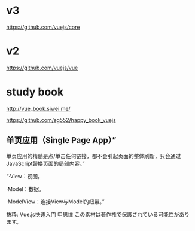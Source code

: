 
# v3
https://github.com/vuejs/core

# v2
https://github.com/vuejs/vue

# study book
http://vue_book.siwei.me/

https://github.com/sg552/happy_book_vuejs

## 单页应用（Single Page App）”
单页应用的精髓是点/单击任何链接，都不会引起页面的整体刷新，只会通过JavaScript替换页面的局部内容。”

“·View：视图。

  ·Model：数据。

  ·ModelView：连接View与Model的纽带。”



抜粋:
Vue.js快速入门
申思维
この素材は著作権で保護されている可能性があります。
